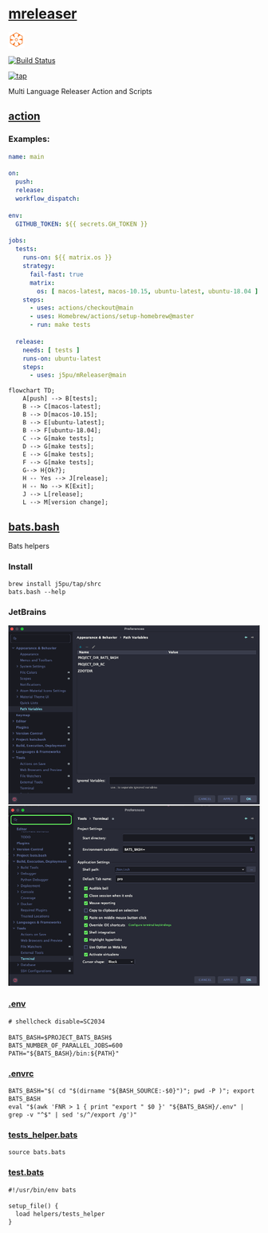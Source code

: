 # [mreleaser](https://github.com/j5pu/mreleaser)

![shrc](./.idea/icon.svg)

[![Build Status](https://github.com/j5pu/mreleaser/workflows/main/badge.svg)](https://github.com/j5pu/mreleaser/actions/workflows/main.yaml)

[![tap](https://github.com/j5pu/homebrew-tap/workflows/main/badge.svg)](https://github.com/j5pu/homebrew-tap/actions)

Multi Language Releaser Action and Scripts

## [action](./action.yml)

### Examples:

```yaml
name: main

on:
  push:
  release:
  workflow_dispatch:

env:
  GITHUB_TOKEN: ${{ secrets.GH_TOKEN }}

jobs:
  tests:
    runs-on: ${{ matrix.os }}
    strategy:
      fail-fast: true
      matrix:
        os: [ macos-latest, macos-10.15, ubuntu-latest, ubuntu-18.04 ]
    steps:
      - uses: actions/checkout@main
      - uses: Homebrew/actions/setup-homebrew@master
      - run: make tests

  release:
    needs: [ tests ]
    runs-on: ubuntu-latest
    steps:
      - uses: j5pu/mReleaser@main
```

```mermaid
flowchart TD;
    A[push] --> B[tests];
    B --> C[macos-latest];
    B --> D[macos-10.15];
    B --> E[ubuntu-latest];
    B --> F[ubuntu-18.04];
    C --> G[make tests];
    D --> G[make tests];
    E --> G[make tests];
    F --> G[make tests];
    G--> H{Ok?};
    H -- Yes --> J[release];
    H -- No --> K[Exit];
    J --> L[release];
    L --> M[version change];
```

## [bats.bash](./bin/bats.bash)

Bats helpers

### Install

````shell
brew install j5pu/tap/shrc
bats.bash --help
````

### JetBrains

![PathVariables.png](./.idea/assets/Path%20Variables.png)
![Terminal.png](./.idea/assets/Terminal.png)

### [.env](.env)

```shell
# shellcheck disable=SC2034

BATS_BASH=$PROJECT_BATS_BASH$
BATS_NUMBER_OF_PARALLEL_JOBS=600
PATH="${BATS_BASH}/bin:${PATH}"
```

### [.envrc](.envrc)

````shell
BATS_BASH="$( cd "$(dirname "${BASH_SOURCE:-$0}")"; pwd -P )"; export BATS_BASH
eval "$(awk 'FNR > 1 { print "export " $0 }' "${BATS_BASH}/.env" | grep -v "^$" | sed 's/^/export /g')"

````

### [tests_helper.bats](tests/helpers/helper.bash)

```shell
source bats.bats
```

### [test.bats](tests/bats.bash/func::exported.bats)

````shell
#!/usr/bin/env bats

setup_file() {
  load helpers/tests_helper
}
````

